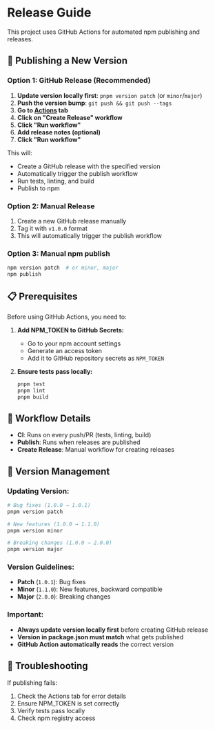 # Release Guide

This project uses GitHub Actions for automated npm publishing and releases.

## 🚀 Publishing a New Version

### Option 1: GitHub Release (Recommended)
1. **Update version locally first**: `pnpm version patch` (or `minor`/`major`)
2. **Push the version bump**: `git push && git push --tags`
3. **Go to [Actions](https://github.com/aleyan/ascii-side-of-the-moon/actions) tab**
4. **Click on "Create Release" workflow**
5. **Click "Run workflow"**
6. **Add release notes (optional)**
7. **Click "Run workflow"**

This will:
- Create a GitHub release with the specified version
- Automatically trigger the publish workflow
- Run tests, linting, and build
- Publish to npm

### Option 2: Manual Release
1. Create a new GitHub release manually
2. Tag it with `v1.0.0` format
3. This will automatically trigger the publish workflow

### Option 3: Manual npm publish
```bash
npm version patch  # or minor, major
npm publish
```

## 📋 Prerequisites

Before using GitHub Actions, you need to:

1. **Add NPM_TOKEN to GitHub Secrets:**
   - Go to your npm account settings
   - Generate an access token
   - Add it to GitHub repository secrets as `NPM_TOKEN`

2. **Ensure tests pass locally:**
   ```bash
   pnpm test
   pnpm lint
   pnpm build
   ```

## 🔄 Workflow Details

- **CI**: Runs on every push/PR (tests, linting, build)
- **Publish**: Runs when releases are published
- **Create Release**: Manual workflow for creating releases

## 📝 Version Management

### **Updating Version:**
```bash
# Bug fixes (1.0.0 → 1.0.1)
pnpm version patch

# New features (1.0.0 → 1.1.0)  
pnpm version minor

# Breaking changes (1.0.0 → 2.0.0)
pnpm version major
```

### **Version Guidelines:**
- **Patch** (`1.0.1`): Bug fixes
- **Minor** (`1.1.0`): New features, backward compatible
- **Major** (`2.0.0`): Breaking changes

### **Important:**
- **Always update version locally first** before creating GitHub release
- **Version in package.json must match** what gets published
- **GitHub Action automatically reads** the correct version

## 🚨 Troubleshooting

If publishing fails:
1. Check the Actions tab for error details
2. Ensure NPM_TOKEN is set correctly
3. Verify tests pass locally
4. Check npm registry access
